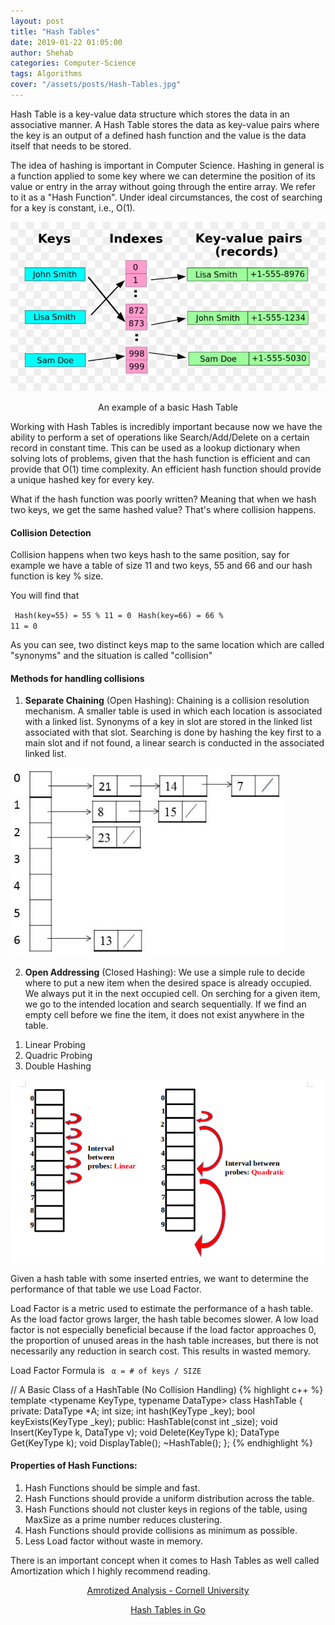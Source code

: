 ```yaml
---
layout: post
title: "Hash Tables"
date: 2019-01-22 01:05:00
author: Shehab
categories: Computer-Science
tags: Algorithms
cover: "/assets/posts/Hash-Tables.jpg"
---
```


Hash Table is a key-value data structure which stores the data in an associative manner. A Hash Table stores the data as key-value pairs where the key is an output of a defined hash function and the value is the data itself that needs to be stored.

The idea of hashing is important in Computer Science. Hashing in general is a function applied to some key where we can determine the position of its value or entry in the array without going through the entire array. We refer to it as a "Hash Function". Under ideal circumstances, the cost of searching for a key is constant, i.e., O(1).

<img src="/assets/posts/Hash-Tables.jpg">

<p align="center">An example of a basic Hash Table</p>

Working with Hash Tables is incredibly important because now we have the ability to perform a set of operations like Search/Add/Delete on a certain record in constant time. This can be used as a lookup dictionary when solving lots of problems, given that the hash function is efficient and can provide that O(1) time complexity. An efficient hash function should provide a unique hashed key for every key.

What if the hash function was poorly written? Meaning that when we hash two keys, we get the same hashed value? That's where collision happens.


<h4>Collision Detection </h4>

Collision happens when two keys hash to the same position, say for example we have a table of size 11 and two keys, 55 and 66 and our hash function is key % size.

You will find that

<code> Hash(key=55) = 55 % 11 = 0</code>
<code> Hash(key=66) = 66 % 11 = 0</code>

As you can see, two distinct keys map to the same location which are called "synonyms" and the situation is called "collision"


<h4>Methods for handling collisions</h4>

1. <strong>Separate Chaining</strong> (Open Hashing): Chaining is a collision resolution mechanism. A smaller table is used in which each location is associated with a linked list. Synonyms of a key in slot are stored in the linked list associated with that slot. Searching is done by hashing the key first to a main slot and if not found, a linear search is conducted in the associated linked list.

<img src="/assets/posts/Hash-Tables-separate-chaining.png">


2. <strong>Open Addressing</strong> (Closed Hashing): We use a simple rule to decide where to put a new item when the desired space is already occupied. We always put it in the next occupied cell. On serching for a given item, we go to the intended location and search sequentially. If we find an empty cell before we fine the item, it does not exist anywhere in the table.
<ol>
	<li>Linear Probing</li>
	<li>Quadric Probing</li>
	<li>Double Hashing</li>		
</ol>

<img src="/assets/posts/Hash-Tables-probing.png">


Given a hash table with some inserted entries, we want to determine the performance of that table we use <emp>Load Factor</emp>.

Load Factor is a metric used to estimate the performance of a hash table. As the load factor grows larger, the hash table becomes slower. A low load factor is not especially beneficial because if the load factor approaches 0, the proportion of unused areas in the hash table increases, but there is not necessarily any reduction in search cost.
This results in wasted memory.

Load Factor Formula is  <code> α = # of keys / SIZE </code>

// A Basic Class of a HashTable (No Collision Handling)
{% highlight c++ %}
template <typename KeyType, typename DataType>
class HashTable {
private:
	DataType *A;
	int size;
	int hash(KeyType _key);
	bool keyExists(KeyType _key);
public:
	HashTable(const int _size);
	void Insert(KeyType k, DataType v);
	void Delete(KeyType k);
	DataType Get(KeyType k);
	void DisplayTable();
	~HashTable();
};
{% endhighlight %}



<h4>Properties of Hash Functions:</h4>
<ol>
	<li>Hash Functions should be simple and fast.</li>
	<li>Hash Functions should provide a uniform distribution across the table.</li>
	<li>Hash Functions should not cluster keys in regions of the table, using MaxSize as a prime number reduces clustering.</li>
	<li>Hash Functions should provide collisions as minimum as possible.</li>
	<li>Less Load factor without waste in memory.</li>
</ol>


There is an important concept when it comes to Hash Tables as well called Amortization which I highly recommend reading. 
<p align="center"><a href="https://www.cs.cornell.edu/courses/cs312/2008sp/lectures/lec20.html" target="_blank"> Amrotized Analysis - Cornell University </a></p>


<p align="center"><a href="https://github.com/ShehabMMohamed/Go-Datastructures/blob/main/internal/HashTables/HashTable.go" target="_blank"> Hash Tables in Go </a></p>
